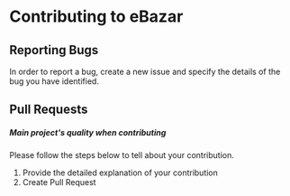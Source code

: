 # Contributing to eBazar

## Reporting Bugs
In order to report a bug, create a new issue and specify the details of the bug you have identified.

## Pull Requests

##### Main project's quality when contributing

Please follow the steps below to tell about your contribution.

1. Provide the detailed explanation of your contribution
2. Create Pull Request

